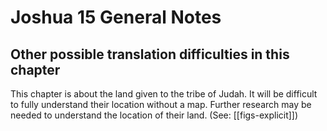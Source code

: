# Joshua 15 General Notes
## Other possible translation difficulties in this chapter

This chapter is about the land given to the tribe of Judah. It will be difficult to fully understand their location without a map. Further research may be needed to understand the location of their land. (See: [[figs-explicit]])